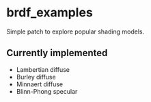# brdf_examples
Simple patch to explore popular shading models.

## Currently implemented
*  Lambertian diffuse
*  Burley diffuse
*  Minnaert diffuse
*  Blinn-Phong specular
